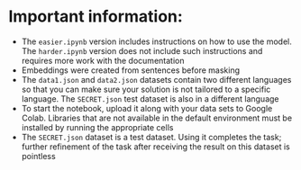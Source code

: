 # Important information:

- The `easier.ipynb` version includes instructions on how to use the model. The `harder.ipynb` version does not include such instructions and requires more work with the documentation
- Embeddings were created from sentences before masking
- The `data1.json` and `data2.json` datasets contain two different languages so that you can make sure your solution is not tailored to a specific language. The `SECRET.json` test dataset is also in a different language
- To start the notebook, upload it along with your data sets to Google Colab. Libraries that are not available in the default environment must be installed by running the appropriate cells
- The `SECRET.json` dataset is a test dataset. Using it completes the task; further refinement of the task after receiving the result on this dataset is pointless
